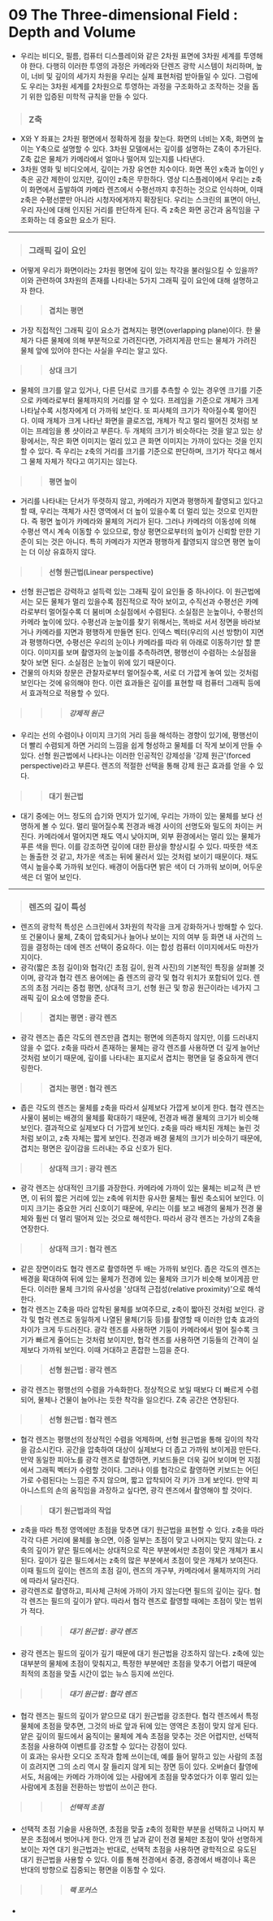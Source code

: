 # 09 The Three-dimensional Field : Depth and Volume
* 우리는 비디오, 필름, 컴퓨터 디스플레이와 같은 2차원 표면에 3차원 세계를 투영해야 한다. 다행히 이러한 투영의 과정은 카메라와 단렌즈 광학 시스템이 처리하며, 높이, 너비 및 깊이의 세가지 차원을 우리는 실제 표현처럼 받아들일 수 있다. 그럼에도 우리는 3차원 세계를 2차원으로 투영하는 과정을 구조화하고 조작하는 것을 돕기 위한 입증된 미학적 규칙을 만들 수 있다. 

> ### Z축
 * X와 Y 좌표는 2차원 평면에서 정확하게 점을 찾는다. 화면의 너비는 X축, 화면의 높이는 Y축으로 설명할 수 있다. 3차원 모델에서는 깊이를 설명하는 Z축이 추가된다. Z축 값은 물체가 카메라에서 얼마나 떨어져 있는지를 나타낸다. 
 * 3차원 영화 및 비디오에서, 깊이는 가장 유연한 치수이다. 화면 폭인 x축과 높이인 y축은 공간 제한이 있지만, 깊이인 z축은 무한하다. 영상 디스플레이에서 우리는 z축이 화면에서 출발하여 카메라 렌즈에서 수평선까지 후진하는 것으로 인식하며, 이때 z축은 수평선뿐만 아니라 시청자에게까지 확장된다. 우리는 스크린의 표면이 아닌, 우리 자신에 대해 인지된 거리를 판단하게 된다. 즉 z축은 화면 공간과 움직임을 구조화하는 데 중요한 요소가 된다.    

-------------------------------------------------------------------------------------------------

> ### 그래픽 깊이 요인
 * 어떻게 우리가 화면이라는 2차원 평면에 깊이 있는 착각을 불러일으킬 수 있을까? 이와 관련하여 3차원의 존재를 나타내는 5가지 그래픽 깊이 요인에 대해 설명하고자 한다. 

> > #### 겹치는 평면
 * 가장 직접적인 그래픽 깊이 요소가 겹쳐지는 평면(overlapping plane)이다. 한 물체가 다른 물체에 의해 부분적으로 가려진다면, 가려지게끔 만드는 물체가 가려진 물체 앞에 있어야 한다는 사실을 우리는 알고 있다. 

> > #### 상대 크기
 * 물체의 크기를 알고 있거나, 다른 단서로 크기를 추측할 수 있는 경우엔 크기를 기준으로 카메라로부터 물체까지의 거리를 알 수 있다. 프레임을 기준으로 개체가 크게 나타날수록 시청자에게 더 가까워 보인다. 또 피사체의 크기가 작아질수록 멀어진다. 이때 개체가 크게 나타난 화면을 클로즈업, 개체가 작고 멀리 떨어진 것처럼 보이는 프레임을 롱 샷이라고 부른다. 
 두 개체의 크기가 비슷하다는 것을 알고 있는 상황에서는, 작은 화면 이미지는 멀리 있고 큰 화면 이미지는 가까이 있다는 것을 인지할 수 있다. 즉 우리는 z축의 거리를 크기를 기준으로 판단하며, 크기가 작다고 해서 그 물체 자체가 작다고 여기지는 않는다. 

> > #### 평면 높이
 * 거리를 나타내는 단서가 뚜렷하지 않고, 카메라가 지면과 평행하게 촬영되고 있다고 할 때, 우리는 객체가 사진 영역에서 더 높이 있을수록 더 멀리 있는 것으로 인지한다. 즉 평면 높이가 카메라와 물체의 거리가 된다. 그러나 카메라의 이동성에 의해 수평선 역시 계속 이동할 수 있으므로, 항상 평면으로부터의 높이가 신뢰할 만한 기준이 되는 것은 아니다. 특히 카메라가 지면과 평행하게 촬영되지 않으면 평면 높이는 더 이상 유효하지 않다. 

> > #### 선형 원근법(Linear perspective)
 * 선형 원근법은 강력하고 설득력 있는 그래픽 깊이 요인들 중 하나이다. 이 원근법에서는 모든 물체가 멀리 있을수록 점진적으로 작아 보이고, 수직선과 수평선은 카메라로부터 멀어질수록 더 붐비며 소실점에서 수렴된다. 소실점은 눈높이나, 수평선의 카메라 높이에 있다. 
수평선과 눈높이를 찾기 위해서는, 똑바로 서서 정면을 바라보거나 카메라를 지면과 평행하게 만들면 된다. 인덱스 벡터(우리의 시선 방향)이 지면과 평행하다면, 수평선은 우리의 눈이나 카메라를 따라 위 아래로 이동하기만 할 뿐이다. 이미지를 보며 촬영자의 눈높이를 추측하려면, 평행선이 수렴하는 소실점을 찾아 보면 된다. 소실점은 눈높이 위에 있기 때문이다.
 * 건물의 아치와 창문은 관찰자로부터 멀어질수록, 서로 더 가깝게 놓여 있는 것처럼 보인다는 것에 유의해야 한다. 이런 효과들은 깊이를 표현할 때 컴퓨터 그래픽 등에서 효과적으로 적용할 수 있다. 

> > > ##### 강제적 원근
 * 우리는 선의 수렴이나 이미지 크기의 거리 등을 해석하는 경향이 있기에, 평행선이 더 빨리 수렴되게 하면 거리의 느낌을 쉽게 형성하고 물체를 더 작게 보이게 만들 수 있다. 선형 원근법에서 나타나는 이러한 인공적인 강제성을 '강제 원근'(forced perspective)라고 부른다. 렌즈의 적절한 선택을 통해 강제 원근 효과를 얻을 수 있다. 

> > #### 대기 원근법
 * 대기 중에는 어느 정도의 습기와 먼지가 있기에, 우리는 가까이 있는 물체를 보다 선명하게 볼 수 있다. 멀리 떨어질수록 전경과 배경 사이의 선명도와 밀도의 차이는 커진다. 카메라에서 멀어지면 채도 역시 낮아지며, 외부 환경에서는 멀리 있는 물체가 푸른 색을 띈다. 이를 강조하면 깊이에 대한 환상을 향상시킬 수 있다. 따뜻한 색조는 돌출한 것 같고, 차가운 색조는 뒤에 물러서 있는 것처럼 보이기 때문이다. 채도 역시 높을수록 가까워 보인다. 배경이 어둡다면 밝은 색이 더 가까워 보이며, 어두운 색은 더 멀어 보인다.

---------------------------------------------------------------------------

> ### 렌즈의 깊이 특성 
 * 렌즈의 광학적 특성은 스크린에서 3차원의 착각을 크게 강화하거나 방해할 수 있다. 또 건물이나 물체, Z축이 압축되거나 늘어나 보이는 지의 여부 등 화면 내 사건의 느낌을 결정하는 데에 렌즈 선택이 중요하다. 이는 합성 컴퓨터 이미지에서도 마찬가지이다. 
 * 광각(짧은 초점 길이)와 협각(긴 초점 길이, 원격 사진)의 기본적인 특징을 살펴볼 것이며, 광각과 협각 렌즈 용어에는 줌 렌즈의 광각 및 협각 위치가 포함되어 있다. 렌즈의 초점 거리는 중첩 평면, 상대적 크기, 선형 원근 및 항공 원근이라는 네가지 그래픽 깊이 요소에 영향을 준다. 

> > #### 겹치는 평면 : 광각 렌즈
 * 광각 렌즈는 좁은 각도의 렌즈만큼 겹치는 평면에 의존하지 않지만, 이를 드러내지 않을 수 없다. z축을 따라서 존재하는 물체는 광각 렌즈를 사용하면 더 깊게 늘어난 것처럼 보이기 때문에, 깊이를 나타내는 표지로서 겹치는 평면을 덜 중요하게 랜더링한다. 

> > #### 겹치는 평면 : 협각 렌즈
 * 좁은 각도의 렌즈는 물체를 z축을 따라서 실제보다 가깝게 보이게 한다. 협각 렌즈는 사물이 붐비는 배경의 물체를 확대하기 때문에, 전경과 배경 물체의 크기가 비슷해 보인다. 결과적으로 실제보다 더 가깝게 보인다. z축을 따라 배치된 개체는 눌린 것처럼 보이고, z축 자체는 짧게 보인다. 전경과 배경 물체의 크기가 비슷하기 때문에, 겹치는 평면은 깊이감을 드러내는 주요 신호가 된다. 

> > #### 상대적 크기 : 광각 렌즈
 * 광각 렌즈는 상대적인 크기를 과장한다. 카메라에 가까이 있는 물체는 비교적 큰 반면, 이 뒤의 짧은 거리에 있는 z축에 위치한 유사한 물체는 훨씬 축소되어 보인다. 이미지 크기는 중요한 거리 신호이기 때문에, 우리는 이를 보고 배경의 물체가 전경 물체와 훨씬 더 멀리 떨어져 있는 것으로 해석한다. 따라서 광각 렌즈는 가상의 Z축을 연장한다. 

> > #### 상대적 크기 : 협각 렌즈
 * 같은 장면이라도 협각 렌즈로 촬영하면 두 배는 가까워 보인다. 좁은 각도의 렌즈는 배경을 확대하여 뒤에 있는 물체가 전경에 있는 물체와 크기가 비슷해 보이게끔 만든다. 이러한 물체 크기의 유사성을 '상대적 근접성(relative proximity)'으로 해석한다. 
 * 협각 렌즈는 Z축을 따라 압착된 물체를 보여주므로, z축이 짧아진 것처럼 보인다. 광각 및 협각 렌즈로 동일하게 나열된 물체(기둥 등)를 촬영할 때 이러한 압축 효과의 차이가 크게 두드러진다. 광각 렌즈를 사용하면 기둥이 카메라에서 멀어 질수록 크기가 빠르게 줄어드는 것처럼 보이지만, 협각 렌즈를 사용하면 기둥들의 간격이 실제보다 가까워 보인다. 이때 거대하고 혼잡한 느낌을 준다.  

> > #### 선형 원근법 : 광각 렌즈
 * 광각 렌즈는 평행선의 수렴을 가속화한다. 정상적으로 보일 때보다 더 빠르게 수렴되어, 물체나 건물이 늘어나는 듯한 착각을 일으킨다. Z축 공간은 연장된다. 

> > #### 선형 원근법 : 협각 렌즈
 * 협각 렌즈는 평행선의 정상적인 수렴을 억제하며, 선형 원근법을 통해 깊이의 착각을 감소시킨다. 공간을 압축하여 대상이 실제보다 더 좁고 가까워 보이게끔 만든다. 
   만약 동일한 피아노를 광각 렌즈로 촬영하면, 키보드들은 더욱 길어 보이며 먼 지점에서 그래픽 벡터가 수렴할 것이다. 그러나 이를 협각으로 촬영하면 키보드는 어딘가로 수렴된다는 느낌은 주지 않으며, 짧고 압착되어 각 키가 크게 보인다. 만약 피아니스트의 손의 움직임을 과장하고 싶다면, 광각 렌즈에서 촬영해야 할 것이다.    
   
 > > #### 대기 원근법과의 작업
  * z축을 따라 특정 영역에만 초점을 맞추면 대기 원근법을 표현할 수 있다. z축을 따라 각각 다른 거리에 물체를 놓으면, 이중 일부는 초점이 맞고 나머지는 맞지 않는다. 
    z축의 깊이가 얕은 필드에서는 상대적으로 작은 부분에서만 초점이 맞은 개체가 표시된다. 깊이가 깊은 필드에서는 z축의 많은 부분에서 초점이 맞은 개체가 보여진다.    
    이때 필드의 깊이는 렌즈의 초점 길이, 렌즈의 개구부, 카메라에서 물체까지의 거리에 따라서 달라진다.  
  * 광각렌즈로 촬영하고, 피사체 근처에 가까이 가지 않는다면 필드의 깊이는 깊다. 협각 렌즈는 필드의 깊이가 얕다. 따라서 협각 렌즈로 촬영할 때에는 초점이 맞는 범위가 적다. 

 > > > ##### 대기 원근법 : 광각 렌즈 
  * 광각 렌즈는 필드의 깊이가 깊기 때문에 대기 원근법을 강조하지 않는다. z축에 있는 대부분의 물체에 초점이 맞춰지고, 특정한 부분에만 초점을 맞추기 어렵기 때문에 최적의 초점을 맞출 시간이 없는 뉴스 등지에 쓰인다. 
 
 > > > ##### 대기 원근법 : 협각 렌즈
 * 협각 렌즈는 필드의 깊이가 얕으므로 대기 원근법을 강조한다. 협각 렌즈에서 특정 물체에 초점을 맞추면, 그것의 바로 앞과 뒤에 있는 영역은 초점이 맞지 않게 된다. 
   얕은 깊이의 필드에서 움직이는 물체에 계속 초점을 맞추는 것은 어렵지만, 선택적 초점을 사용하여 이벤트를 강조할 수 있다는 강점이 있다.  
   이 효과는 유사한 오디오 조작과 함께 쓰이는데, 예를 들어 말하고 있는 사람의 초점이 흐려지면 그의 소리 역시 잘 들리지 않게 되는 장면 등이 있다. 
   오버숄더 촬영에서도, 처음에는 카메라 가까이에 있는 사람에게 초점을 맞추었다가 이후 멀리 있는 사람에게 초점을 전환하는 방법이 쓰이곤 한다.   
     
 > > > ##### 선택적 초점 
  * 선택적 초점 기술을 사용하면, 초점을 맞출 z축의 정확한 부분을 선택하고 나머지 부분은 초점에서 벗어나게 한다. 안개 낀 날과 같이 전경 물체만 초점이 맞아 선명하게 보이는 자연 대기 원근법과는 반대로, 선택적 초점을 사용하면 광학적으로 유도된 대기 원근법을 사용할 수 있다. 이를 통해 전경에서 중경, 중경에서 배경이나 혹은 반대의 방향으로 집중되는 평면을 이동할 수 있다. 

 > > > ##### 랙 포커스
  * 








